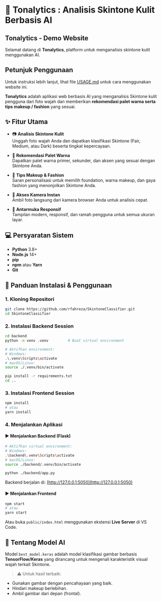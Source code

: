 # 🎨 Tonalytics : Analisis Skintone Kulit Berbasis AI

## Tonalytics - Demo Website

Selamat datang di **Tonalytics**, platform untuk menganalisis skintone kulit menggunakan AI.

## Petunjuk Penggunaan
Untuk instruksi lebih lanjut, lihat file [USAGE.md](USAGE.md) untuk cara menggunakan website ini.

**Tonalytics** adalah aplikasi web berbasis AI yang menganalisis Skintone kulit pengguna dari foto wajah dan memberikan **rekomendasi palet warna serta tips makeup / fashion** yang sesuai.

## ✨ Fitur Utama

- 📷 **Analisis Skintone Kulit**  
  Unggah foto wajah Anda dan dapatkan klasifikasi Skintone (Fair, Medium, atau Dark) beserta tingkat kepercayaan.

- 🎨 **Rekomendasi Palet Warna**  
  Dapatkan palet warna primer, sekunder, dan aksen yang sesuai dengan Skintone Anda.

- 💄 **Tips Makeup & Fashion**  
  Saran personalisasi untuk memilih foundation, warna makeup, dan gaya fashion yang menonjolkan Skintone Anda.

- 📸 **Akses Kamera Instan**  
  Ambil foto langsung dari kamera browser Anda untuk analisis cepat.

- 📱 **Antarmuka Responsif**  
  Tampilan modern, responsif, dan ramah pengguna untuk semua ukuran layar.

## 💻 Persyaratan Sistem

- **Python** 3.8+
- **Node.js** 14+
- **pip**
- **npm** atau **Yarn**
- **Git**

## 🚀 Panduan Instalasi & Penggunaan

### 1. Kloning Repositori

```bash
git clone https://github.com/rfahreza/SkintoneClassifier.git
cd SkintoneClassifier
```

### 2. Instalasi Backend Session

```bash
cd backend
python -m venv .venv         # Buat virtual environment

# Aktifkan environment:
# Windows:
.\.venv\Scripts\activate
# macOS/Linux:
source ./.venv/bin/activate

pip install -r requirements.txt
cd ..
```

### 3. Instalasi Frontend Session

```bash
npm install
# atau
yarn install
```

### 4. Menjalankan Aplikasi

#### ▶ Menjalankan Backend (Flask)

```bash
# Aktifkan virtual environment:
# Windows:
.\backend\.venv\Scripts\activate
# macOS/Linux:
source ./backend/.venv/bin/activate

python ./backend/app.py
```

Backend berjalan di: [http://127.0.0.1:5050](http://127.0.0.1:5050)

#### ▶ Menjalankan Frontend

```bash
npm start
# atau
yarn start
```

Atau buka `public/index.html` menggunakan ekstensi **Live Server** di VS Code.

## 🧠 Tentang Model AI

Model `best_model.keras` adalah model klasifikasi gambar berbasis **TensorFlow/Keras** yang dirancang untuk mengenali karakteristik visual wajah terkait Skintone.

> ⚠️ Untuk hasil terbaik:

- Gunakan gambar dengan pencahayaan yang baik.
- Hindari makeup berlebihan.
- Ambil gambar dari depan (frontal).


